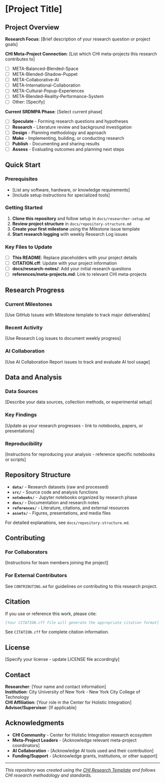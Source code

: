 # [Project Title]

<!-- Replace [Project Title] with your actual research project name -->

## Project Overview

**Research Focus**: [Brief description of your research question or project goals]

**CHI Meta-Project Connection**: [List which CHI meta-projects this research contributes to]
- [ ] META-Balanced-Blended-Space
- [ ] META-Blended-Shadow-Puppet  
- [ ] META-Collaborative-AI
- [ ] META-International-Collaboration
- [ ] META-Cultural-Popup-Experiences
- [ ] META-Blended-Reality-Performance-System
- [ ] Other: [Specify]

**Current SRDMPA Phase**: [Select current phase]
- [ ] **Speculate** - Forming research questions and hypotheses
- [ ] **Research** - Literature review and background investigation
- [ ] **Design** - Planning methodology and approach
- [ ] **Make** - Implementing, building, or conducting research
- [ ] **Publish** - Documenting and sharing results
- [ ] **Assess** - Evaluating outcomes and planning next steps

## Quick Start

### Prerequisites
- [List any software, hardware, or knowledge requirements]
- [Include setup instructions for specialized tools]

### Getting Started
1. **Clone this repository** and follow setup in `docs/researcher-setup.md`
2. **Review project structure** in `docs/repository-structure.md`
3. **Create your first milestone** using the Milestone issue template
4. **Start research logging** with weekly Research Log issues

### Key Files to Update
- [ ] **This README**: Replace placeholders with your project details
- [ ] **CITATION.cff**: Update with your project information
- [ ] **docs/research-notes/**: Add your initial research questions
- [ ] **references/meta-projects.md**: Link to relevant CHI meta-projects

## Research Progress

### Current Milestones
[Use GitHub Issues with Milestone template to track major deliverables]

### Recent Activity
[Use Research Log issues to document weekly progress]

### AI Collaboration
[Use AI Collaboration Report issues to track and evaluate AI tool usage]

## Data and Analysis

### Data Sources
[Describe your data sources, collection methods, or experimental setup]

### Key Findings
[Update as your research progresses - link to notebooks, papers, or presentations]

### Reproducibility
[Instructions for reproducing your analysis - reference specific notebooks or scripts]

## Repository Structure

- **`data/`** - Research datasets (raw and processed)
- **`src/`** - Source code and analysis functions
- **`notebooks/`** - Jupyter notebooks organized by research phase
- **`docs/`** - Documentation and research notes
- **`references/`** - Literature, citations, and external resources
- **`assets/`** - Figures, presentations, and media files

For detailed explanations, see `docs/repository-structure.md`.

## Contributing

### For Collaborators
[Instructions for team members joining the project]

### For External Contributors
See `CONTRIBUTING.md` for guidelines on contributing to this research project.

## Citation

If you use or reference this work, please cite:

```bibtex
[Your CITATION.cff file will generate the appropriate citation format]
```

See `CITATION.cff` for complete citation information.

## License

[Specify your license - update LICENSE file accordingly]

## Contact

**Researcher**: [Your name and contact information]  
**Institution**: City University of New York - New York City College of Technology  
**CHI Affiliation**: [Your role in the Center for Holistic Integration]  
**Advisor/Supervisor**: [If applicable]

## Acknowledgments

- **CHI Community** - Center for Holistic Integration research ecosystem
- **Meta-Project Leaders** - [Acknowledge relevant meta-project coordinators]
- **AI Collaboration** - [Acknowledge AI tools used and their contribution]
- **Funding/Support** - [Acknowledge grants, institutions, or other support]

---

*This repository was created using the [CHI Research Template](https://github.com/CHI-CityTech/CHI-Research-Template) and follows CHI research methodology and standards.*